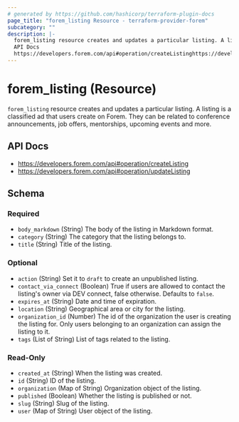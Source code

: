 ```yaml
---
# generated by https://github.com/hashicorp/terraform-plugin-docs
page_title: "forem_listing Resource - terraform-provider-forem"
subcategory: ""
description: |-
  forem_listing resource creates and updates a particular listing. A listing is a classified ad that users create on Forem. They can be related to conference announcements, job offers, mentorships, upcoming events and more.
  API Docs
  https://developers.forem.com/api#operation/createListinghttps://developers.forem.com/api#operation/updateListing
---
```


# forem_listing (Resource)

`forem_listing` resource creates and updates a particular listing. A listing is a classified ad that users create on Forem. They can be related to conference announcements, job offers, mentorships, upcoming events and more.

## API Docs

- https://developers.forem.com/api#operation/createListing
- https://developers.forem.com/api#operation/updateListing



<!-- schema generated by tfplugindocs -->
## Schema

### Required

- `body_markdown` (String) The body of the listing in Markdown format.
- `category` (String) The category that the listing belongs to.
- `title` (String) Title of the listing.

### Optional

- `action` (String) Set it to `draft` to create an unpublished listing.
- `contact_via_connect` (Boolean) True if users are allowed to contact the listing's owner via DEV connect, false otherwise. Defaults to `false`.
- `expires_at` (String) Date and time of expiration.
- `location` (String) Geographical area or city for the listing.
- `organization_id` (Number) The id of the organization the user is creating the listing for. Only users belonging to an organization can assign the listing to it.
- `tags` (List of String) List of tags related to the listing.

### Read-Only

- `created_at` (String) When the listing was created.
- `id` (String) ID of the listing.
- `organization` (Map of String) Organization object of the listing.
- `published` (Boolean) Whether the listing is published or not.
- `slug` (String) Slug of the listing.
- `user` (Map of String) User object of the listing.


